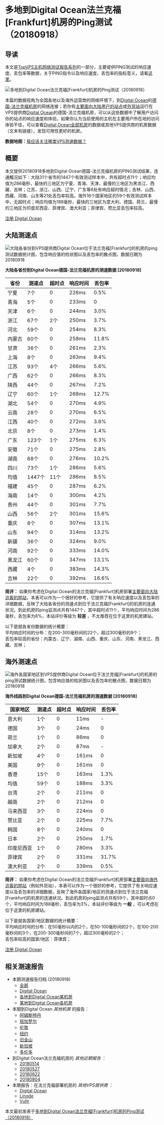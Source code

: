 #  多地到Digital Ocean法兰克福[Frankfurt]机房的Ping测试（20180918） 

## 导读

本文是[TopVPS主机网络测试报告系列](https://vps123.top/pingtest)的一部分，主要提供PING测试的响应速度、丢包率等数据，关于PING指令以及响应速度、丢包率的指标意义，请看[这里](https://vps123.top/what-is-ping.html)。

![多地到Digital Ocean法兰克福\[Frankfurt\]机房的Ping测试（20180918）](/images/thumbnails/to_do_Frankfurt.png)

本篇的数据视角为全国各地以及海外运营商的网络环境下，到[Digital Ocean](https://vps123.top/go/do)的[德国-法兰克福机房](https://vps123.top/digitalocean-facilities.html#frankfurt)的网络连接；若你有[主要面向大陆用户的站点](https://vps123.top/website-for-mainland-users.html)或[外贸站](https://vps123.top/website-for-internation-trade.html)运行在VPS提供商[Digital Ocean](https://vps123.top/go/do)的德国-法兰克福机房，可以从这些数据中了解用户访问你的站点的响应速度和体验。如果你认为当前使用的主机在主要用户所在地的访问体验不佳，可以查看[Digital Ocean全部机房](/digitalocean/isp/china/20180918-digitalocean-isp-china.md)的数据或其他VPS提供商的机房数据（文末有链接），发现可用性更好的机房。

**数据地图：**[我应该关注哪类VPS测速数据？](https://vps123.top/find-pingtest-data-you-need.html)

## 概要

本文提供20180918多地到Digital Ocean德国-法兰克福机房的PING测试结果，连通概况如下：大陆31个省市的1447个有效测试样本中，共有超时点11个；响应均值为286毫秒，最快的三地区为宁夏、青海、天津，最慢的三地区为黑龙江、西藏、吉林；江苏、浙江、山西、辽宁、广东等6处有响应超时情况；吉林、山西、西藏、河南、山东等21处丢包率较高。海外16个国家地区的59个有效测试样本中，无超时点；响应均值为188毫秒，最快的三地区为意大利、德国、荷兰，最慢的三地区为印度尼西亚、菲律宾、澳大利亚；菲律宾、赞比亚丢包率较高。

[注册 Digital Ocean](https://vps123.top/go/do/_btn1)

## 大陆测速点

![大陆各省份到VPS提供商Digital Ocean位于法兰克福\[Frankfurt\]的机房的ping测试数据统计图，包含响应值的柱状图以及丢包率的散点图，数据日期为20180918](/images/pingtests/do_20180918/plot_idc_do_germany-frankfurt_20180918_mainland.png)

**大陆各省份到Digital Ocean德国-法兰克福机房的测速数据 [20180918]**

省份 | 测速点 | 超时点 | 响应时间 | 丢包率  
---|---|---|---|---  
宁夏 | 7个 | 0 | 226ms | 0.5%  
青海 | 5个 | 0 | 233ms | 0  
天津 | 6个 | 0 | 244ms | 3.0%  
浙江 | 67个 | 2个 | 250ms | 3.7%  
河北 | 59个 | 0 | 254ms | 8.3%  
内蒙古 | 60个 | 0 | 258ms | 11.8%  
甘肃 | 36个 | 0 | 261ms | 2.3%  
上海 | 8个 | 0 | 263ms | 9.4%  
江苏 | 93个 | 4个 | 266ms | 5.6%  
广西 | 62个 | 0 | 266ms | 8.3%  
陕西 | 44个 | 0 | 267ms | 7.2%  
辽宁 | 60个 | 1个 | 268ms | 12.7%  
湖北 | 54个 | 0 | 270ms | 4.9%  
云南 | 28个 | 0 | 270ms | 6.5%  
江西 | 40个 | 0 | 272ms | 3.6%  
北京 | 8个 | 0 | 273ms | 1.4%  
广东 | 123个 | 1个 | 275ms | 6.3%  
安徽 | 71个 | 0 | 275ms | 2.8%  
湖南 | 68个 | 0 | 276ms | 10.2%  
四川 | 73个 | 1个 | 286ms | 5.6%  
均值 | 1447个 | 11个 | 286ms | 8.5%  
福建 | 45个 | 0 | 287ms | 6.2%  
海南 | 14个 | 0 | 300ms | 4.2%  
贵州 | 44个 | 0 | 301ms | 7.7%  
山西 | 56个 | 2个 | 301ms | 15.6%  
重庆 | 8个 | 0 | 307ms | 13.1%  
山东 | 94个 | 0 | 314ms | 13.2%  
新疆 | 36个 | 0 | 324ms | 9.0%  
河南 | 92个 | 0 | 333ms | 14.0%  
黑龙江 | 60个 | 0 | 347ms | 13.1%  
西藏 | 4个 | 0 | 383ms | 14.3%  
吉林 | 22个 | 0 | 392ms | 16.6%  
  
**简评：** 如果你考虑在Digital Ocean的法兰克福[Frankfurt]机房部署[主要面向大陆访客的网站](website-for-mainland-users.html)，本表可以作为一个很好的参考，它提供了有关响应速度以及丢包率的详细数据，反映了大陆各省份的测速点到位于法兰克福[Frankfurt]的机房的连通状况。到此机房的ping监测点共有1447个，其中超时点11个，平均响应时间为286毫秒，丢包率为8%，本站评价等级为 **较差** ，不太推荐在位于这里的机房建站。

以下是就各省份数据的统计概要：  
平均响应时间的分布：在200-300毫秒间的22个，超过300毫秒的9个；  
丢包率较高的省份：内蒙古、辽宁、湖南、山西、重庆、山东、河南、黑龙江、西藏、吉林；

## 海外测速点

![海外各国家地区到VPS提供商Digital Ocean位于法兰克福\[Frankfurt\]的机房的ping测试数据统计图，包含响应值的柱状图以及丢包率的散点图，数据日期为20180918](/images/pingtests/do_20180918/plot_idc_do_germany-frankfurt_20180918_overseas.png)

**海外线路到Digital Ocean德国-法兰克福机房的测速数据 [20180918]**

国家地区 | 测速点 | 超时点 | 响应时间 | 丢包率  
---|---|---|---|---  
意大利 | 1个 | 0 | 11ms | -  
德国 | 3个 | 0 | 24ms | 0  
荷兰 | 1个 | 0 | 86ms | 0  
加拿大 | 2个 | 0 | 87ms | -  
新加坡 | 4个 | 0 | 161ms | 0  
美国 | 9个 | 0 | 161ms | 0  
香港 | 15个 | 0 | 163ms | 1.3%  
均值 | 59个 | 0 | 188ms | 3.3%  
台湾 | 2个 | 0 | 211ms | 0  
越南 | 2个 | 0 | 212ms | 0  
马来西亚 | 3个 | 0 | 224ms | 0  
赞比亚 | 2个 | 0 | 225ms | 7.7%  
韩国 | 8个 | 0 | 240ms | 0  
日本 | 2个 | 0 | 250ms | 1.7%  
印度尼西亚 | 1个 | 0 | 280ms | 3.3%  
菲律宾 | 2个 | 0 | 331ms | 31.7%  
澳大利亚 | 2个 | 0 | 339ms | 0.5%  
  
**简评：** 如果你考虑在Digital Ocean的法兰克福[Frankfurt]机房部署[主要面向海外访客的网站](https://vps123.top/website-for-internation-trade.html)（例如外贸站），本表可以作为一个很好的参考，它提供了有关响应速度以及丢包率的详细数据，反映了海外各国家/地区的测速点到位于法兰克福[Frankfurt]的机房的连通状况。到此机房的ping监测点共有59个，其中超时点0个，平均响应时间为188毫秒，丢包率为3%，本站评价等级为 **一般** ，可以考虑在位于这里的机房建站。

以下是就各国家/地区数据的统计概要：  
平均响应时间的分布：在50毫秒以内的2个，在50-100毫秒间的2个，在100-200毫秒间的3个，在200-300毫秒间的7个，超过300毫秒的2个；  
丢包率较高的国家/地区：菲律宾；

[注册 Digital Ocean](https://vps123.top/go/do/_btn2)

## 相关测速报告

  * 本期测速报告归档 (20180918) 
    * [全部](https://vps123.top/pingtests/20180918 "本期各VPS提供商全部测速报告")
    * [Digital Ocean](https://vps123.top/pingtests/idc-digitalocean/20180918 "本期Digital Ocean的全部测速报告")
    * [各地到Digital Ocean某机房](https://vps123.top/pingtests/idc-digitalocean/isp-global/20180918 "以Digital Ocean某机房为关注对象的视角，横向比较大陆各省份、海外各国家地区")
    * [某地到Digital Ocean各机房](https://vps123.top/pingtests/idc-digitalocean/facility-all/20180918 "以大陆某省份为关注对象的视角，横向比较Digital Ocean各机房")
  * 本期到Digital Ocean _其他机房_ 的报告： 
    * [阿姆斯特丹](/digitalocean/idc/amsterdam/20180918-digitalocean-idc-amsterdam.md "多地到Digital Ocean阿姆斯特丹机房的Ping测试 20180918")
    * [班加罗尔](/digitalocean/idc/bangalore/20180918-digitalocean-idc-bangalore.md "多地到Digital Ocean班加罗尔机房的Ping测试 20180918")
    * [伦敦](/digitalocean/idc/london/20180918-digitalocean-idc-london.md "多地到Digital Ocean伦敦机房的Ping测试 20180918")
    * [纽约](/digitalocean/idc/newyork/20180918-digitalocean-idc-newyork.md "多地到Digital Ocean纽约机房的Ping测试 20180918")
    * [旧金山](/digitalocean/idc/sanfrancisco/20180918-digitalocean-idc-sanfrancisco.md "多地到Digital Ocean旧金山机房的Ping测试 20180918")
    * [新加坡](/digitalocean/idc/singapore/20180918-digitalocean-idc-singapore.md "多地到Digital Ocean新加坡机房的Ping测试 20180918")
    * [多伦多](/digitalocean/idc/toronto/20180918-digitalocean-idc-toronto.md "多地到Digital Ocean多伦多机房的Ping测试 20180918")
  * 到Digital Ocean法兰克福机房的 _其他近期报告_ ： 
    * [20180514](/digitalocean/idc/frankfurt/20180514-digitalocean-idc-frankfurt.md "多地到Digital Ocean法兰克福机房的Ping测试 20180514")
    * [20180527](/digitalocean/idc/frankfurt/20180527-digitalocean-idc-frankfurt.md "多地到Digital Ocean法兰克福机房的Ping测试 20180527")
    * [20180622](/digitalocean/idc/frankfurt/20180622-digitalocean-idc-frankfurt.md "多地到Digital Ocean法兰克福机房的Ping测试 20180622")
    * [20180804](/digitalocean/idc/frankfurt/20180804-digitalocean-idc-frankfurt.md "多地到Digital Ocean法兰克福机房的Ping测试 20180804")
  * 本期报告：在法兰克福部署机房的 _其他VPS提供商_ ： 
    * [Digital Ocean](do/idc/frankfurt/20180918-do-idc-frankfurt.md "多地到Digital Ocean法兰克福机房的Ping测试 20180918")
    * [Linode](/linode/idc/frankfurt/20180918-linode-idc-frankfurt.md "多地到Linode法兰克福机房的Ping测试 20180918")
    * [Vultr](/vultr/idc/frankfurt/20180918-vultr-idc-frankfurt.md "多地到Vultr法兰克福机房的Ping测试 20180918")



本文最初发表于[多地到Digital Ocean法兰克福[Frankfurt]机房的Ping测试（20180918）](https://vps123.top/pingtest/20180918-digitalocean-idc-frankfurt.html)
